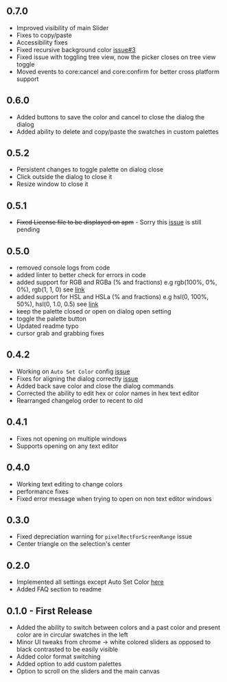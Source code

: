## 0.7.0
* Improved visibility of main Slider
* Fixes to copy/paste
* Accessibility fixes
* Fixed recursive background color [issue#3](https://github.com/puranjayjain/chrome-color-picker/issues/3)
* Fixed issue with toggling tree view, now the picker closes on tree view toggle
* Moved events to core:cancel and core:confirm for better cross platform support

## 0.6.0
* Added buttons to save the color and cancel to close the dialog the dialog
* Added ability to delete and copy/paste the swatches in custom palettes

## 0.5.2
* Persistent changes to toggle palette on dialog close
* Click outside the dialog to close it
* Resize window to close it

## 0.5.1
* ~~Fixed License file to be displayed on apm~~ - Sorry this [issue](https://github.com/atom/apm/issues/546) is still pending

## 0.5.0
* removed console logs from code
* added linter to better check for errors in code
* added support for RGB and RGBa (% and fractions) e.g rgb(100%, 0%, 0%), rgb(1, 1, 0) see [link](https://github.com/bgrins/TinyColor#rgb-rgba)
* added support for HSL and HSLa (% and fractions) e.g hsl(0, 100%, 50%), hsl(0, 1.0, 0.5) see [link](https://github.com/bgrins/TinyColor#hsl-hsla)
* keep the palette closed or open on dialog open setting
* toggle the palette button
* Updated readme typo
* cursor grab and grabbing fixes

## 0.4.2
* Working on `Auto Set Color` config [issue](https://github.com/puranjayjain/chrome-color-picker/blob/master/lib/config.coffee#L13)
* Fixes for aligning the dialog correctly [issue](https://github.com/puranjayjain/chrome-color-picker/issues/2)
* Added back save color and close the dialog commands
* Corrected the ability to edit hex or color names in hex text editor
* Rearranged changelog order to recent to old

## 0.4.1
* Fixes not opening on multiple windows
* Supports opening on any text editor

## 0.4.0
* Working text editing to change colors
* performance fixes
* Fixed error message when trying to open on non text editor windows

## 0.3.0
* Fixed depreciation warning for `pixelRectForScreenRange` issue
* Center triangle on the selection's center

## 0.2.0
* Implemented all settings except Auto Set Color [here](https://github.com/puranjayjain/chrome-color-picker/blob/master/lib/config.coffee)
* Added FAQ section to readme

## 0.1.0 - First Release
* Added the ability to switch between colors and a past color and present color are in circular swatches in the left
* Minor UI tweaks from chrome -> white colored sliders as opposed to black contrasted to be easily visible
* Added color format switching
* Added option to add custom palettes
* Option to scroll on the sliders and the main canvas
